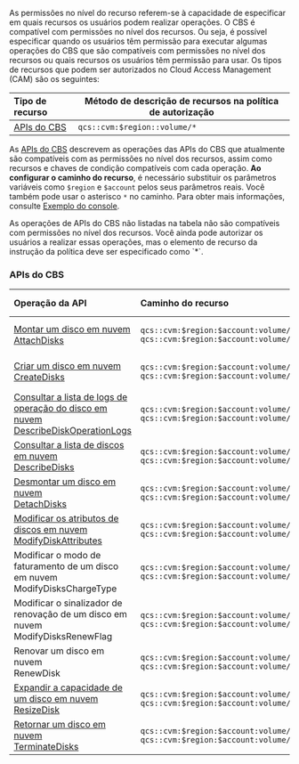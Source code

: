 As permissões no nível do recurso referem-se à capacidade de especificar em quais recursos os usuários podem realizar operações. O CBS é compatível com permissões no nível dos recursos. Ou seja, é possível especificar quando os usuários têm permissão para executar algumas operações do CBS que são compatíveis com permissões no nível dos recursos ou quais recursos os usuários têm permissão para usar.
Os tipos de recursos que podem ser autorizados no Cloud Access Management (CAM) são os seguintes:

| Tipo de recurso | Método de descrição de recursos na política de autorização |
| :-------- | -------------- |
| [APIs do CBS](#CBSCorrelation) |  ` qcs::cvm:$region::volume/* `|

As [APIs do CBS](#CBSCorrelation) descrevem as operações das APIs do CBS que atualmente são compatíveis com as permissões no nível dos recursos, assim como recursos e chaves de condição compatíveis com cada operação. **Ao configurar o caminho do recurso**, é necessário substituir os parâmetros variáveis como `$region` e `$account` pelos seus parâmetros reais. Você também pode usar o asterisco `*` no caminho. Para obter mais informações, consulte [Exemplo do console](https://intl.cloud.tencent.com/document/product/213/10312).

<dx-alert infotype="notice" title="">
As operações de APIs do CBS não listadas na tabela não são compatíveis com permissões no nível dos recursos. Você ainda pode autorizar os usuários a realizar essas operações, mas o elemento de recurso da instrução da política deve ser especificado como `*`.
</dx-alert>

[](id:CBSCorrelation)
### APIs do CBS
<table>
<thead>
<tr>
<th align="left">Operação da API</th>
<th align="left">Caminho do recurso</th>
<th align="left">Chave de condição</th>
</tr>
</thead>
<tbody><tr>
<td align="left"><a href="https://intl.cloud.tencent.com/document/product/362/16313" target="_blank">Montar um disco em nuvem<br>AttachDisks</a></td>
<td align="left"><code>qcs::cvm:$region:$account:volume/*</code><br><code>qcs::cvm:$region:$account:volume/$diskId</code></td>
<td align="left">cvm:region<br>cvm:zone<br>cvm:disk_type</td>
</tr>
<tr>
<td align="left"><a href="https://intl.cloud.tencent.com/document/product/362/16312" target="_blank">Criar um disco em nuvem<br>CreateDisks</a></td>
<td align="left"><code>qcs::cvm:$region:$account:volume/*</code><br><code>qcs::cvm:$region:$account:volume/$diskId</code></td>
<td align="left">cvm:region<br>cvm:zone<br>cvm:disk_type</td>
</tr>
<tr>
<td align="left"><a href="https://intl.cloud.tencent.com/document/product/362/32170" target="_blank">Consultar a lista de logs de operação do disco em nuvem<br>DescribeDiskOperationLogs</a></td>
<td align="left"><code>qcs::cvm:$region:$account:volume/*</code><br><code>qcs::cvm:$region:$account:volume/$diskId</code></td>
<td align="left">cvm:region<br>cvm:zone<br>cvm:disk_type</td>
</tr>
<tr>
<td align="left"><a href="https://intl.cloud.tencent.com/document/product/362/16315" target="_blank">Consultar a lista de discos em nuvem<br>DescribeDisks</a></td>
<td align="left"><code>qcs::cvm:$region:$account:volume/*</code><br><code>qcs::cvm:$region:$account:volume/$diskId</code></td>
<td align="left">cvm:region<br>cvm:zone<br>cvm:disk_type</td>
</tr>
<tr>
<td align="left"><a href="https://intl.cloud.tencent.com/document/product/362/16316" target="_blank">Desmontar um disco em nuvem<br>DetachDisks</a></td>
<td align="left"><code>qcs::cvm:$region:$account:volume/*</code><br><code>qcs::cvm:$region:$account:volume/$diskId</code></td>
<td align="left">cvm:region<br>cvm:zone<br>cvm:disk_type</td>
</tr>
<tr>
<td align="left"><a href="https://intl.cloud.tencent.com/document/product/362/15659" target="_blank">Modificar os atributos de discos em nuvem<br>ModifyDiskAttributes</a></td>
<td align="left"><code>qcs::cvm:$region:$account:volume/*</code><br><code>qcs::cvm:$region:$account:volume/$diskId</code></td>
<td align="left">cvm:region<br>cvm:zone<br>cvm:disk_type</td>
</tr>
<tr>
<td align="left">Modificar o modo de faturamento de um disco em nuvem<br>ModifyDisksChargeType</a></td>
<td align="left"><code>qcs::cvm:$region:$account:volume/*</code><br><code>qcs::cvm:$region:$account:volume/$diskId</code></td>
<td align="left">cvm:region<br>cvm:zone<br>cvm:disk_type</td>
</tr>
<tr>
<td align="left">Modificar o sinalizador de renovação de um disco em nuvem<br>ModifyDisksRenewFlag</a></td>
<td align="left"><code>qcs::cvm:$region:$account:volume/*</code><br><code>qcs::cvm:$region:$account:volume/$diskId</code></td>
<td align="left">cvm:region<br>cvm:zone<br>cvm:disk_type</td>
</tr>
<tr>
<td align="left">Renovar um disco em nuvem<br>RenewDisk</a></td>
<td align="left"><code>qcs::cvm:$region:$account:volume/*</code><br><code>qcs::cvm:$region:$account:volume/$diskId</code></td>
<td align="left">cvm:region<br>cvm:zone<br>cvm:disk_type</td>
</tr>
<tr>
<td align="left"><a href="https://intl.cloud.tencent.com/document/product/362/16310" target="_blank">Expandir a capacidade de um disco em nuvem<br>ResizeDisk</a></td>
<td align="left"><code>qcs::cvm:$region:$account:volume/*</code><br><code>qcs::cvm:$region:$account:volume/$diskId</code></td>
<td align="left">cvm:region<br>cvm:zone<br>cvm:disk_type</td>
</tr>
<tr>
<td align="left"><a href="https://intl.cloud.tencent.com/document/product/362/16321" target="_blank">Retornar um disco em nuvem<br>TerminateDisks</a></td>
<td align="left"><code>qcs::cvm:$region:$account:volume/*</code><br><code>qcs::cvm:$region:$account:volume/$diskId</code></td>
<td align="left">cvm:region<br>cvm:zone<br>cvm:disk_type</td>
</tr>
</tbody></table>







